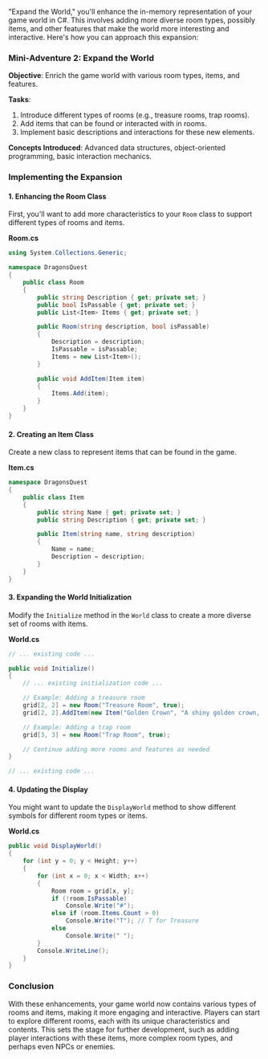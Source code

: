 "Expand the World," you'll enhance the in-memory representation of your game world in C#. This involves adding more diverse room types, possibly items, and other features that make the world more interesting and interactive. Here's how you can approach this expansion:

### Mini-Adventure 2: Expand the World

**Objective**: Enrich the game world with various room types, items, and features.

**Tasks**:
1. Introduce different types of rooms (e.g., treasure rooms, trap rooms).
2. Add items that can be found or interacted with in rooms.
3. Implement basic descriptions and interactions for these new elements.

**Concepts Introduced**: Advanced data structures, object-oriented programming, basic interaction mechanics.

### Implementing the Expansion

#### 1. Enhancing the Room Class

First, you'll want to add more characteristics to your `Room` class to support different types of rooms and items.

**Room.cs**

```csharp
using System.Collections.Generic;

namespace DragonsQuest
{
    public class Room
    {
        public string Description { get; private set; }
        public bool IsPassable { get; private set; }
        public List<Item> Items { get; private set; }

        public Room(string description, bool isPassable)
        {
            Description = description;
            IsPassable = isPassable;
            Items = new List<Item>();
        }

        public void AddItem(Item item)
        {
            Items.Add(item);
        }
    }
}
```

#### 2. Creating an Item Class

Create a new class to represent items that can be found in the game.

**Item.cs**

```csharp
namespace DragonsQuest
{
    public class Item
    {
        public string Name { get; private set; }
        public string Description { get; private set; }

        public Item(string name, string description)
        {
            Name = name;
            Description = description;
        }
    }
}
```

#### 3. Expanding the World Initialization

Modify the `Initialize` method in the `World` class to create a more diverse set of rooms with items.

**World.cs**

```csharp
// ... existing code ...

public void Initialize()
{
    // ... existing initialization code ...

    // Example: Adding a treasure room
    grid[2, 2] = new Room("Treasure Room", true);
    grid[2, 2].AddItem(new Item("Golden Crown", "A shiny golden crown, studded with jewels."));

    // Example: Adding a trap room
    grid[3, 3] = new Room("Trap Room", true);

    // Continue adding more rooms and features as needed
}

// ... existing code ...
```

#### 4. Updating the Display

You might want to update the `DisplayWorld` method to show different symbols for different room types or items.

**World.cs**

```csharp
public void DisplayWorld()
{
    for (int y = 0; y < Height; y++)
    {
        for (int x = 0; x < Width; x++)
        {
            Room room = grid[x, y];
            if (!room.IsPassable)
                Console.Write("#");
            else if (room.Items.Count > 0)
                Console.Write("T"); // T for Treasure
            else
                Console.Write(" ");
        }
        Console.WriteLine();
    }
}
```

### Conclusion

With these enhancements, your game world now contains various types of rooms and items, making it more engaging and interactive. Players can start to explore different rooms, each with its unique characteristics and contents. This sets the stage for further development, such as adding player interactions with these items, more complex room types, and perhaps even NPCs or enemies.